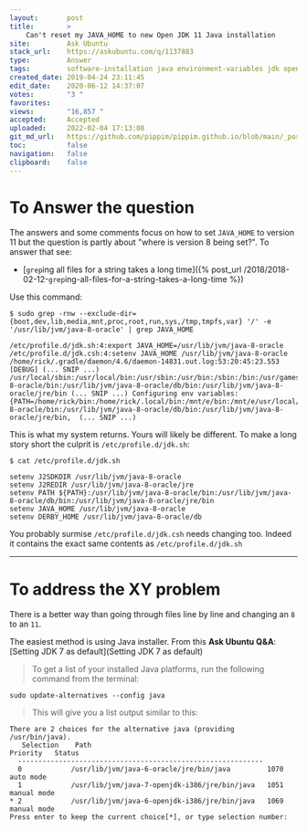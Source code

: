 ```yaml
---
layout:       post
title:        >
    Can't reset my JAVA_HOME to new Open JDK 11 Java installation
site:         Ask Ubuntu
stack_url:    https://askubuntu.com/q/1137883
type:         Answer
tags:         software-installation java environment-variables jdk openjdk
created_date: 2019-04-24 23:11:45
edit_date:    2020-06-12 14:37:07
votes:        "3 "
favorites:    
views:        "16,857 "
accepted:     Accepted
uploaded:     2022-02-04 17:13:08
git_md_url:   https://github.com/pippim/pippim.github.io/blob/main/_posts/2019/2019-04-24-Can_t-reset-my-JAVA_HOME-to-new-Open-JDK-11-Java-installation.md
toc:          false
navigation:   false
clipboard:    false
---
```


# To Answer the question

The answers and some comments focus on how to set `JAVA_HOME` to version 11 but the question is partly about "where is version 8 being set?". To answer that see: 

- [`grep`ing all files for a string takes a long time]({% post_url /2018/2018-02-12-`grep`ing-all-files-for-a-string-takes-a-long-time %})

Use this command:

``` 
$ sudo grep -rnw --exclude-dir={boot,dev,lib,media,mnt,proc,root,run,sys,/tmp,tmpfs,var} '/' -e '/usr/lib/jvm/java-8-oracle' | grep JAVA_HOME

/etc/profile.d/jdk.sh:4:export JAVA_HOME=/usr/lib/jvm/java-8-oracle
/etc/profile.d/jdk.csh:4:setenv JAVA_HOME /usr/lib/jvm/java-8-oracle
/home/rick/.gradle/daemon/4.6/daemon-14831.out.log:53:20:45:23.553 [DEBUG] (... SNIP ...) /usr/local/sbin:/usr/local/bin:/usr/sbin:/usr/bin:/sbin:/bin:/usr/games:/usr/local/games:/snap/bin:/usr/lib/jvm/java-8-oracle/bin:/usr/lib/jvm/java-8-oracle/db/bin:/usr/lib/jvm/java-8-oracle/jre/bin (... SNIP ...) Configuring env variables: {PATH=/home/rick/bin:/home/rick/.local/bin:/mnt/e/bin:/mnt/e/usr/local/bin:/usr/local/sbin:/usr/local/bin:/usr/sbin:/usr/bin:/sbin:/bin:/usr/games:/usr/local/games:/snap/bin:/usr/lib/jvm/java-8-oracle/bin:/usr/lib/jvm/java-8-oracle/db/bin:/usr/lib/jvm/java-8-oracle/jre/bin,  (... SNIP ...) 
```

This is what my system returns. Yours will likely be different. To make a long story short the culprit is `/etc/profile.d/jdk.sh`:

``` 
$ cat /etc/profile.d/jdk.sh

setenv J2SDKDIR /usr/lib/jvm/java-8-oracle
setenv J2REDIR /usr/lib/jvm/java-8-oracle/jre
setenv PATH ${PATH}:/usr/lib/jvm/java-8-oracle/bin:/usr/lib/jvm/java-8-oracle/db/bin:/usr/lib/jvm/java-8-oracle/jre/bin
setenv JAVA_HOME /usr/lib/jvm/java-8-oracle
setenv DERBY_HOME /usr/lib/jvm/java-8-oracle/db
```

You probably surmise `/etc/profile.d/jdk.csh` needs changing too. Indeed it contains the exact same contents as `/etc/profile.d/jdk.sh`


----------

# To address the XY problem

There is a better way than going through files line by line and changing an `8` to an `11`.

The easiest method is using Java installer. From this **Ask Ubuntu Q&A**: [Setting JDK 7 as default](Setting JDK 7 as default)



> To get a list of your installed Java platforms, run the following command from the terminal:  

``` 
sudo update-alternatives --config java
```

> This will give you a list output similar to this:  

``` 
There are 2 choices for the alternative java (providing /usr/bin/java).
   Selection    Path                                           Priority   Status
  ------------------------------------------------------------
  0            /usr/lib/jvm/java-6-oracle/jre/bin/java         1070      auto mode
  1            /usr/lib/jvm/java-7-openjdk-i386/jre/bin/java   1051      manual mode
* 2            /usr/lib/jvm/java-6-openjdk-i386/jre/bin/java   1069      manual mode
Press enter to keep the current choice[*], or type selection number: 
```



